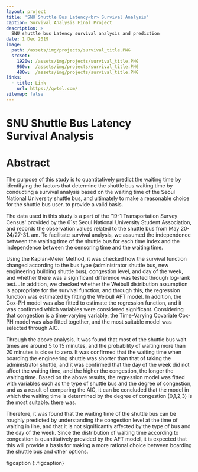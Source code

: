 ```yaml
---
layout: project
title: 'SNU Shuttle Bus Latency<br> Survival Analysis'
caption: Survival Analysis Final Project
description: >
  SNU shuttle bus Latency survival analysis and prediction
date: 1 Dec 2019
image: 
  path: /assets/img/projects/survival_title.PNG
  srcset: 
    1920w: /assets/img/projects/survival_title.PNG
    960w:  /assets/img/projects/survival_title.PNG
    480w:  /assets/img/projects/survival_title.PNG
links:
  - title: Link
    url: https://qwtel.com/
sitemap: false
---
```


# SNU Shuttle Bus Latency<br> Survival Analysis


# Abstract


The purpose of this study is to quantitatively predict the waiting time by identifying the factors that determine the shuttle bus waiting time by conducting a survival analysis based on the waiting time of the Seoul National University shuttle bus, and ultimately to make a reasonable choice for the shuttle bus user. to provide a valid basis.


The data used in this study is a part of the '19-1 Transportation Survey Census' provided by the 61st Seoul National University Student Association, and records the observation values related to the shuttle bus from May 20-24/27-31. am. To facilitate survival analysis, we assumed the independence between the waiting time of the shuttle bus for each time index and the independence between the censoring time and the waiting time.


 Using the Kaplan-Meier Method, it was checked how the survival function changed according to the bus type (administrator shuttle bus, new engineering building shuttle bus), congestion level, and day of the week, and whether there was a significant difference was tested through log-rank test. . In addition, we checked whether the Weibull distribution assumption is appropriate for the survival function, and through this, the regression function was estimated by fitting the Weibull AFT model. In addition, the Cox-PH model was also fitted to estimate the regression function, and it was confirmed which variables were considered significant. Considering that congestion is a time-varying variable, the Time-Varying Covariate Cox-PH model was also fitted together, and the most suitable model was selected through AIC.
 
 
Through the above analysis, it was found that most of the shuttle bus wait times are around 5 to 15 minutes, and the probability of waiting more than 20 minutes is close to zero. It was confirmed that the waiting time when boarding the engineering shuttle was shorter than that of taking the administrator shuttle, and it was confirmed that the day of the week did not affect the waiting time, and the higher the congestion, the longer the waiting time. Based on the above results, the regression model was fitted with variables such as the type of shuttle bus and the degree of congestion, and as a result of comparing the AIC, it can be concluded that the model in which the waiting time is determined by the degree of congestion (0,1,2,3) is the most suitable. there was.

Therefore, it was found that the waiting time of the shuttle bus can be roughly predicted by understanding the congestion level at the time of waiting in line, and that it is not significantly affected by the type of bus and the day of the week. Since the distribution of waiting time according to congestion is quantitatively provided by the AFT model, it is expected that this will provide a basis for making a more rational choice between boarding the shuttle bus and other options.

figcaption
{:.figcaption}

